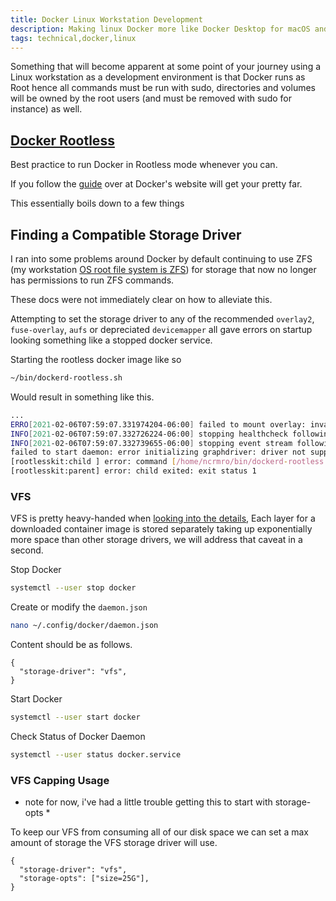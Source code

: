 ```yaml
---
title: Docker Linux Workstation Development
description: Making linux Docker more like Docker Desktop for macOS and Windows.
tags: technical,docker,linux
---
```


Something that will become apparent at some point of your journey using a Linux
workstation as a development environment is that Docker runs as Root hence all
commands must be run with sudo, directories and volumes will be owned by the
root users (and must be removed with sudo for instance) as well.

## [Docker Rootless](https://docs.docker.com/engine/security/rootless/#daemon)

Best practice to run Docker in Rootless mode whenever you can.

If you follow the
[guide](https://docs.docker.com/engine/security/rootless/#daemon) over at
Docker's website will get your pretty far.

This essentially boils down to a few things

## Finding a Compatible Storage Driver

I ran into some problems around Docker by default continuing to use ZFS (my
workstation
[OS root file system is ZFS](https://openzfs.github.io/openzfs-docs/Getting%20Started/Ubuntu/Ubuntu%2020.04%20Root%20on%20ZFS.html#id5))
for storage that now no longer has permissions to run ZFS commands.

These docs were not immediately clear on how to alleviate this.

Attempting to set the storage driver to any of the recommended `overlay2`,
`fuse-overlay`, `aufs` or depreciated `devicemapper` all gave errors on startup
looking something like a stopped docker service.

Starting the rootless docker image like so

```bash
~/bin/dockerd-rootless.sh
```

Would result in something like this.

```bash
...
ERRO[2021-02-06T07:59:07.331974204-06:00] failed to mount overlay: invalid argument     storage-driver=overlay2
INFO[2021-02-06T07:59:07.332726224-06:00] stopping healthcheck following graceful shutdown  module=libcontainerd
INFO[2021-02-06T07:59:07.332739655-06:00] stopping event stream following graceful shutdown  error="context canceled" module=libcontainerd namespace=plugins.moby
failed to start daemon: error initializing graphdriver: driver not supported
[rootlesskit:child ] error: command [/home/ncrmro/bin/dockerd-rootless.sh] exited: exit status 1
[rootlesskit:parent] error: child exited: exit status 1
```

### VFS

VFS is pretty heavy-handed when
[looking into the details](https://docs.docker.com/storage/storagedriver/vfs-driver/),
Each layer for a downloaded container image is stored separately taking up
exponentially more space than other storage drivers, we will address that caveat
in a second.

Stop Docker

```bash
systemctl --user stop docker
```

Create or modify the `daemon.json`

```bash
nano ~/.config/docker/daemon.json
```

Content should be as follows.

```json5
{
  "storage-driver": "vfs",
}
```

Start Docker

```bash
systemctl --user start docker
```

Check Status of Docker Daemon

```bash
systemctl --user status docker.service
```

### VFS Capping Usage

- note for now, i've had a little trouble getting this to start with
  storage-opts \*

To keep our VFS from consuming all of our disk space we can set a max amount of
storage the VFS storage driver will use.

```json5
{
  "storage-driver": "vfs",
  "storage-opts": ["size=25G"],
}
```
